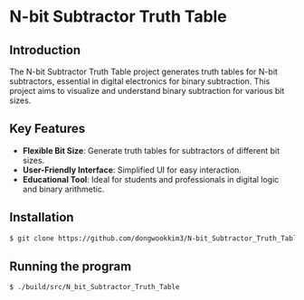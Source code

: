 # N-bit Subtractor Truth Table

## Introduction

The N-bit Subtractor Truth Table project generates truth tables for N-bit subtractors, essential in digital electronics for binary subtraction. This project aims to visualize and understand binary subtraction for various bit sizes.

## Key Features

- **Flexible Bit Size**: Generate truth tables for subtractors of different bit sizes.
- **User-Friendly Interface**: Simplified UI for easy interaction.
- **Educational Tool**: Ideal for students and professionals in digital logic and binary arithmetic.

## Installation

```bash
$ git clone https://github.com/dongwookkim3/N-bit_Subtractor_Truth_Table.git
```

## Running the program

```bash
$ ./build/src/N_bit_Subtractor_Truth_Table
```
